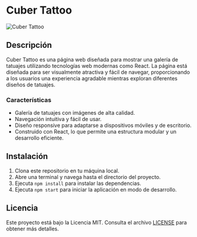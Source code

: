 # Cuber Tattoo

![Cuber Tattoo](captura.png)


## Descripción

Cuber Tattoo es una página web diseñada para mostrar una galería de tatuajes utilizando tecnologías web modernas como React. La página está diseñada para ser visualmente atractiva y fácil de navegar, proporcionando a los usuarios una experiencia agradable mientras exploran diferentes diseños de tatuajes.

### Características

- Galería de tatuajes con imágenes de alta calidad.
- Navegación intuitiva y fácil de usar.
- Diseño responsive para adaptarse a dispositivos móviles y de escritorio.
- Construido con React, lo que permite una estructura modular y un desarrollo eficiente.


## Instalación

1. Clona este repositorio en tu máquina local.
2. Abre una terminal y navega hasta el directorio del proyecto.
3. Ejecuta `npm install` para instalar las dependencias.
4. Ejecuta `npm start` para iniciar la aplicación en modo de desarrollo.



## Licencia

Este proyecto está bajo la Licencia MIT. Consulta el archivo [LICENSE](LICENSE) para obtener más detalles.
